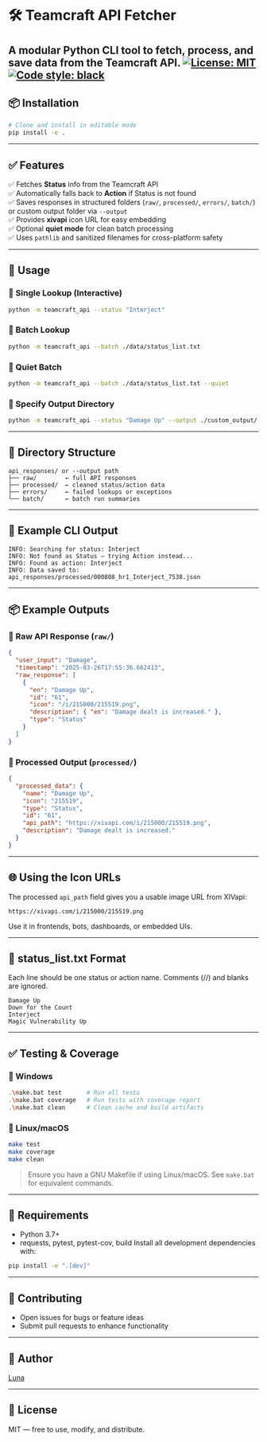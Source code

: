 # 🛠️ Teamcraft API Fetcher

A modular Python CLI tool to fetch, process, and save data from the Teamcraft API.
[![License: MIT](https://img.shields.io/badge/License-MIT-yellow.svg)](https://opensource.org/licenses/MIT)
[![Code style: black](https://img.shields.io/badge/code%20style-black-000000.svg)](https://github.com/psf/black)
---

## 📦 Installation
```bash
# Clone and install in editable mode
pip install -e .
```


---

## ✅ Features

✅ Fetches **Status** info from the Teamcraft API  
✅ Automatically falls back to **Action** if Status is not found  
✅ Saves responses in structured folders (`raw/`, `processed/`, `errors/`, `batch/`) or custom output folder via `--output`  
✅ Provides **xivapi** icon URL for easy embedding  
✅ Optional **quiet mode** for clean batch processing  
✅ Uses `pathlib` and sanitized filenames for cross-platform safety

---

## 🚀 Usage

### 🔹 Single Lookup (Interactive)
```bash
python -m teamcraft_api --status "Interject"
```

### 🔹 Batch Lookup
```bash
python -m teamcraft_api --batch ./data/status_list.txt
```

### 🔹 Quiet Batch
```bash
python -m teamcraft_api --batch ./data/status_list.txt --quiet
```

### 🔹 Specify Output Directory
```bash
python -m teamcraft_api --status "Damage Up" --output ./custom_output/
```

---

## 📂 Directory Structure
```
api_responses/ or --output path
├── raw/        ← full API responses
├── processed/  ← cleaned status/action data
├── errors/     ← failed lookups or exceptions
└── batch/      ← batch run summaries
```

---

## 📘 Example CLI Output
```
INFO: Searching for status: Interject
INFO: Not found as Status — trying Action instead...
INFO: Found as action: Interject
INFO: Data saved to: api_responses/processed/000808_hr1_Interject_7538.json
```

---

## 📦 Example Outputs

### 🔸 Raw API Response (`raw/`)
```json
{
  "user_input": "Damage",
  "timestamp": "2025-03-26T17:55:36.662413",
  "raw_response": [
    {
      "en": "Damage Up",
      "id": "61",
      "icon": "/i/215000/215519.png",
      "description": { "en": "Damage dealt is increased." },
      "type": "Status"
    }
  ]
}
```

### 🔸 Processed Output (`processed/`)
```json
{
  "processed_data": {
    "name": "Damage Up",
    "icon": "215519",
    "type": "Status",
    "id": "61",
    "api_path": "https://xivapi.com/i/215000/215519.png",
    "description": "Damage dealt is increased."
  }
}
```

---

## 🌐 Using the Icon URLs

The processed `api_path` field gives you a usable image URL from XIVapi:
```
https://xivapi.com/i/215000/215519.png
```
Use it in frontends, bots, dashboards, or embedded UIs.

---

## 📄 status_list.txt Format
Each line should be one status or action name. Comments (//) and blanks are ignored.
```
Damage Up
Down for the Count
Interject
Magic Vulnerability Up
```

---

## ✅ Testing & Coverage

### 🔸 Windows
```bash
.\make.bat test       # Run all tests
.\make.bat coverage   # Run tests with coverage report
.\make.bat clean      # Clean cache and build artifacts
```

### 🔸 Linux/macOS
```bash
make test
make coverage
make clean
```

> Ensure you have a GNU Makefile if using Linux/macOS. See `make.bat` for equivalent commands.

---

## 🧪 Requirements
- Python 3.7+
- requests, pytest, pytest-cov, build
Install all development dependencies with:
```bash
pip install -e ".[dev]"
```
---

## 🤝 Contributing
- Open issues for bugs or feature ideas
- Submit pull requests to enhance functionality

---

## 👤 Author
[Luna](https://github.com/Luna-Salamanca)

---

## 📄 License
MIT — free to use, modify, and distribute.
